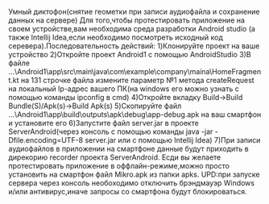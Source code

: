 Умный диктофон(снятие геометки при записи аудиофайла и сохранение данных на сервере)
Для того,чтобы протестировать приложение на своем устройстве,вам необходима среда разработки Android studio (а также Intellij Idea,если необходимо посмотреть исходный код серевера).Последовательность действий:
1)Клонируйте проект на ваше устройство
2)Откройте проект Android1 с помощью AndroidStudio
3)В файле ...\Android1\app\src\main\java\com\example\company\maina\HomeFragment.kt на 131 строчке файла измените параметр №1 метода createRequest на локальный Ip-адрес вашего ПК(на windows его можно узнать с помощью команды ipconfig в cmd)
4)Откройте вкладку Build->Build Bundle(S)/Apk(s)->Build Apk(s)
5)Скопируйте файл ...\Android1\app\build\outputs\apk\debug\app-debug.apk на ваш смартфон и установите его
6)Запустите файл server.jar в проекте ServerAndroid(через консоль с помощью команды java -jar -Dfile.encoding=UTF-8 server.jar или с помощью Intellij Idea)
7)При записи аудиофайлов в приложении на смартфоне данные будут приходить в дирекорию recorder проекта ServerAndroid.
Есди вы желаете протестировать приложение в оффлайн-режиме,можно просто установить на смартфон файл Mikro.apk из папки apks.
UPD:при запуске сервера через консоль необоходимо отключить брэндмауэр Windows и/или антивирус,иначе запросы со смартфона будут блокироваться.
